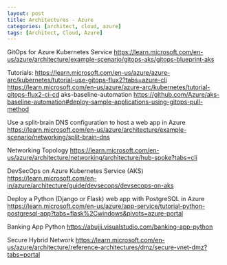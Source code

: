 ```yaml
---
layout: post
title: Architectures - Azure
categories: [architect, cloud, azure]
tags: [Architect, Cloud, Azure]
---
```



GitOps for Azure Kubernetes Service
https://learn.microsoft.com/en-us/azure/architecture/example-scenario/gitops-aks/gitops-blueprint-aks

Tutorials:
https://learn.microsoft.com/en-us/azure/azure-arc/kubernetes/tutorial-use-gitops-flux2?tabs=azure-cli
https://learn.microsoft.com/en-us/azure/azure-arc/kubernetes/tutorial-gitops-flux2-ci-cd
aks-baseline-automation
https://github.com/Azure/aks-baseline-automation#deploy-sample-applications-using-gitops-pull-method



Use a split-brain DNS configuration to host a web app in Azure
https://learn.microsoft.com/en-us/azure/architecture/example-scenario/networking/split-brain-dns


Networking Topology
https://learn.microsoft.com/en-us/azure/architecture/networking/architecture/hub-spoke?tabs=cli


DevSecOps on Azure Kubernetes Service (AKS)
https://learn.microsoft.com/en-in/azure/architecture/guide/devsecops/devsecops-on-aks


Deploy a Python (Django or Flask) web app with PostgreSQL in Azure
https://learn.microsoft.com/en-us/azure/app-service/tutorial-python-postgresql-app?tabs=flask%2Cwindows&pivots=azure-portal


Banking App Python
https://abujji.visualstudio.com/banking-app-python

Secure Hybrid Network
https://learn.microsoft.com/en-us/azure/architecture/reference-architectures/dmz/secure-vnet-dmz?tabs=portal